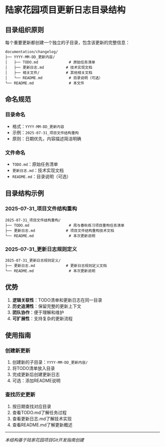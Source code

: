 # 陆家花园项目更新日志目录结构

## 目录组织原则

每个重要更新都创建一个独立的子目录，包含该更新的完整信息：

```
documentation/changelog/
├── YYYY-MM-DD_更新内容/
│   ├── TODO.md              # 原始任务清单
│   ├── 更新日志.md          # 技术实现文档
│   ├── 相关文件/            # 其他相关文档
│   └── README.md            # 目录说明（可选）
└── README.md                # 本文件
```

## 命名规范

### 目录命名
- 格式：`YYYY-MM-DD_更新内容`
- 示例：`2025-07-31_项目文件结构重构`
- 原则：日期优先，内容描述简洁明确

### 文件命名
- `TODO.md`：原始任务清单
- `更新日志.md`：技术实现文档
- `README.md`：目录说明（可选）

## 目录结构示例

### 2025-07-31_项目文件结构重构
```
2025-07-31_项目文件结构重构/
├── TODO.md                  # 周与春秋练习项目重构任务清单
├── 更新日志.md              # 项目文件结构重构技术文档
└── README.md                # 本次更新说明
```

### 2025-07-31_更新日志规则定义
```
2025-07-31_更新日志规则定义/
├── 更新日志.md              # 更新日志规则定义文档
└── README.md                # 本次更新说明
```

## 优势

1. **逻辑关联性**：TODO清单和更新日志在同一目录
2. **历史追溯性**：保留完整的更新上下文
3. **团队协作**：便于理解和维护
4. **可扩展性**：支持复杂的更新流程

## 使用指南

### 创建新更新
1. 创建新的子目录：`YYYY-MM-DD_更新内容/`
2. 将TODO清单放入目录
3. 完成更新后创建更新日志
4. 可选：添加README说明

### 查找历史更新
1. 按日期查找对应目录
2. 查看TODO.md了解任务过程
3. 查看更新日志.md了解技术实现
4. 查看README.md了解更新概述

---
*本结构基于陆家花园项目Git开发指南创建* 